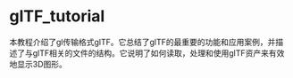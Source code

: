 # glTF_tutorial
本教程介绍了gl传输格式glTF。它总结了glTF的最重要的功能和应用案例，并描述了与glTF相关的文件的结构。它说明了如何读取，处理和使用glTF资产来有效地显示3D图形。
